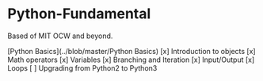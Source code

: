 # Python-Fundamental
Based of MIT OCW and beyond.

[Python Basics](../blob/master/Python Basics)
[x] Introduction to objects
[x] Math operators
[x] Variables
[x] Branching and Iteration
[x] Input/Output
[x] Loops
[ ] Upgrading from Python2 to Python3